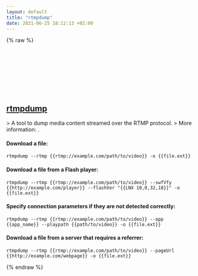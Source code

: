```yaml
---
layout: default
title: "rtmpdump"
date: 2021-06-25 18:12:13 +02:00
---
```

{% raw %}
<h2 id="rtmpdump">
  <a href="/en/common/rtmpdump.html">rtmpdump</a> <a href="#rtmpdump"><svg class="icon">
    <use href="/assets/images/unicode_sprite.svg#link" />
  </svg></a>
</h2>
> A tool to dump media content streamed over the RTMP protocol.
> More information: <http://rtmpdump.mplayerhq.hu/>.

#### Download a file:
```shell
rtmpdump --rtmp {{rtmp://example.com/path/to/video}} -o {{file.ext}}
```
#### Download a file from a Flash player:
```shell
rtmpdump --rtmp {{rtmp://example.com/path/to/video}} --swfVfy {{http://example.com/player}} --flashVer "{{LNX 10,0,32,18}}" -o {{file.ext}}
```
#### Specify connection parameters if they are not detected correctly:
```shell
rtmpdump --rtmp {{rtmp://example.com/path/to/video}} --app {{app_name}} --playpath {{path/to/video}} -o {{file.ext}}
```
#### Download a file from a server that requires a referrer:
```shell
rtmpdump --rtmp {{rtmp://example.com/path/to/video}} --pageUrl {{http://example.com/webpage}} -o {{file.ext}}
```
{% endraw %}